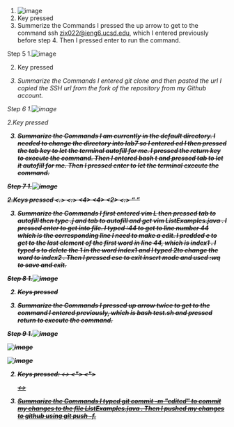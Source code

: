 1. ![image](https://github.com/furyhorn/cse15l-lab-reports/assets/165836763/7caaabf5-e602-4305-acc3-229741a39bbb)
2. Key pressed
   <up> <return>
3. Summerize the Commands
   I pressed the up arrow to get to the command ssh zix022@ieng6.ucsd.edu, which I entered previously before step 4. Then I pressed enter to run the command.


Step 5
1.![image](https://github.com/furyhorn/cse15l-lab-reports/assets/165836763/79256a65-245f-4606-b720-66235ee47db5)

2. Key pressed
   <g> <i> <t> <space> <c> <l> <o> <n> <e> <space> <Command-V> <return>

3. Summarize the Commands
   I entered git clone and then pasted the url I copied the SSH url from the fork of the repository from my Github account.


Step 6
1.![image](https://github.com/furyhorn/cse15l-lab-reports/assets/165836763/62684393-981d-4ac2-8a84-313d05ad72cb)


2.Key pressed
<c> <d> <space> <l> <tab> <return> <b> <a> <s> <h> <t> <tab> <return>

3. Summarize the Commands
   I am currently in the default directory. I needed to change the directory into lab7 so I entered cd l then pressed the tab key to let       the terminal autofill for me. I pressed the return key to execute the command. Then I entered bash t and pressed tab to let it autofill     for me. Then I pressed enter to let the terminal execute the command.


Step 7
1.![image](https://github.com/furyhorn/cse15l-lab-reports/assets/165836763/d7ab2913-eb8a-47f2-8321-ae52948a56a6)

2.Keys pressed
<v> <i> <m> <space> <capslock> <l> <tab> <.> <j> <tab> <return> <:> <4> <4> <e> <s>
<2> <esc> <:> <w> <q> <return>

3. Summarize the Commands
I first entered vim L then pressed tab to autofill then type .j and tab to autofill and get vim ListExamples.java . I pressed enter to get into file. I typed :44 to get to line number 44 which is the corresponding line I need to make a edit. I predded e to get to the last element of the first word in line 44, which is index1 . I typed s to delete the 1 in the word index1 and I typed 2to change the word to index2 . Then I pressed esc to exit insert mode and used :wq to save and exit.


Step 8
1.![image](https://github.com/furyhorn/cse15l-lab-reports/assets/165836763/4cf16054-cabe-4f81-a48f-b0f8d60f68b3)

2. Keys pressed
<up> <up> <return>

3. Summarize the Commands
I pressed up arrow twice to get to the command I entered previously, which is bash test.sh and
pressed return to execute the command.



Step 9
1.![image](https://github.com/furyhorn/cse15l-lab-reports/assets/165836763/63055606-163b-477c-b47e-a507ce29f5c4)

![image](https://github.com/furyhorn/cse15l-lab-reports/assets/165836763/cd696670-d277-4cef-bdc6-551889d9df39)

![image](https://github.com/furyhorn/cse15l-lab-reports/assets/165836763/b5dc11e8-e868-4bfc-ad91-3162f3383031)


2. Keys pressed:
<g> <i> <t> <space> <c> <o> <m> <m> <i> <t> <-> <m> <space> <"> <e> <d> <i> <t> <e> <d> <"> <enter> <g> <i> <t> <space> <p> <u> <s> <h> <space> <-> <f> <enter>

3. Summarize the Commands
I typed git commit -m "edited" to commit my changes to the file ListExamples.java . Then I pushed my changes to github using git push -f.


